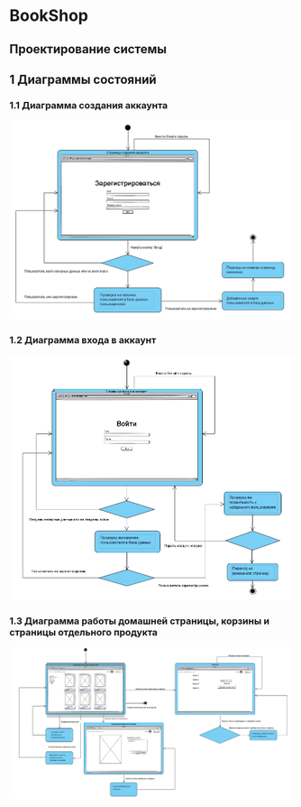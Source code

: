 # BookShop

## Проектирование системы

## 1 Диаграммы состояний

### 1.1 Диаграмма создания аккаунта
![](https://github.com/kpkq/TRiTPO/blob/main/docs/diagrams/state%20diagrams/sign%20up%20diagram.png)

### 1.2 Диаграмма входа в аккаунт
![](https://github.com/kpkq/TRiTPO/blob/main/docs/diagrams/state%20diagrams/sign%20in%20diagram.png)

### 1.3 Диаграмма работы домашней страницы, корзины и страницы отдельного продукта
![](https://github.com/kpkq/TRiTPO/blob/main/docs/diagrams/state%20diagrams/home%20diagram.png)
